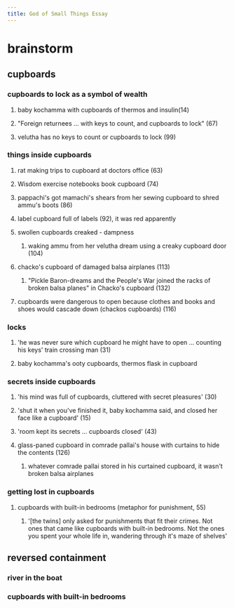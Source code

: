 ```yaml
---
title: God of Small Things Essay
---
```


# brainstorm

## cupboards

### cupboards to lock as a symbol of wealth

1.  baby kochamma with cupboards of thermos and insulin(14)

2.  \"Foreign returnees ... with keys to count, and cupboards to
    lock\" (67)

3.  velutha has no keys to count or cupboards to lock (99)

### things inside cupboards

1.  rat making trips to cupboard at doctors office (63)

2.  Wisdom exercise notebooks book cupboard (74)

3.  pappachi\'s got mamachi\'s shears from her sewing cupboard to shred
    ammu\'s boots (86)

4.  label cupboard full of labels (92), it was red apparently

5.  swollen cupboards creaked - dampness

    1.  waking ammu from her velutha dream using a creaky cupboard
        door (104)

6.  chacko\'s cupboard of damaged balsa airplanes (113)

    1.  \"Pickle Baron-dreams and the People\'s War joined the racks of
        broken balsa planes\" in Chacko\'s cupboard (132)

7.  cupboards were dangerous to open because clothes and books and shoes
    would cascade down (chackos cupboards) (116)

### locks

1.  \'he was never sure which cupboard he might have to open ...
    counting his keys\' train crossing man (31)

2.  baby kochamma\'s ooty cupboards, thermos flask in cupboard

### secrets inside cupboards

1.  \'his mind was full of cupboards, cluttered with secret
    pleasures\' (30)

2.  \'shut it when you\'ve finished it, baby kochamma said, and closed
    her face like a cupboard\' (15)

3.  \'room kept its secrets ... cupboards closed\' (43)

4.  glass-paned cupboard in comrade pallai\'s house with curtains to
    hide the contents (126)

    1.  whatever comrade pallai stored in his curtained cupboard, it
        wasn\'t broken balsa airplanes

### getting lost in cupboards

1.  cupboards with built-in bedrooms (metaphor for punishment, 55)

    1.  \'\[the twins\] only asked for punishments that fit their
        crimes. Not ones that came like cupboards with built-in
        bedrooms. Not the ones you spent your whole life in, wandering
        through it\'s maze of shelves\'

## reversed containment

### river in the boat

### cupboards with built-in bedrooms
